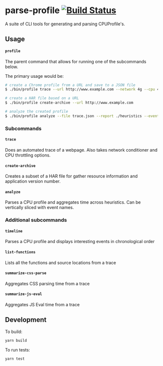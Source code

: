 # parse-profile [![Build Status](https://travis-ci.org/heimdalljs/parse-profile.svg?branch=master)](https://travis-ci.org/heimdalljs/parse-profile)

A suite of CLI tools for generating and parsing CPUProfile's.

## Usage

#### `profile`
The parent command that allows for running one of the subcommands below.

The primary usage would be:

```bash
# create a Chrome profile from a URL and save to a JSON file
$ ./bin/profile trace --url http://www.example.com --network 4g --cpu 4

# create a HAR file based on a URL
$ ./bin/profile create-archive --url http://www.example.com

# analyze the created profile
$ ./bin/profile analyze --file trace.json --report ./heuristics --event mark_meaningful_paint_end
```

### Subcommands

#### `trace`
Does an automated trace of a webpage. Also takes network conditioner and CPU throttling options.

#### `create-archive`
Creates a subset of a HAR file for gather resource information and application version number.

#### `analyze`
Parses a CPU profile and aggregates time across heuristics. Can be vertically sliced with event names.

### Additional subcommands

#### `timeline`
Parses a CPU profile and displays interesting events in chronological order

#### `list-functions`
Lists all the functions and source locations from a trace

#### `summarize-css-parse`
Aggregates CSS parsing time from a trace

#### `summarize-js-eval`
Aggregates JS Eval time from a trace

## Development

To build:

```bash
yarn build
```

To run tests:

```bash
yarn test
```
